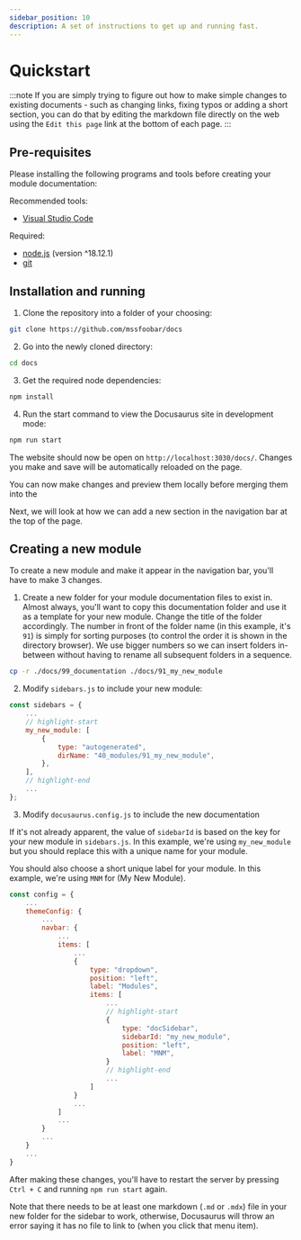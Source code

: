 ```yaml
---
sidebar_position: 10
description: A set of instructions to get up and running fast.
---
```


# Quickstart

:::note
If you are simply trying to figure out how to make simple changes to existing documents - such as changing links,
fixing typos or adding a short section, you can do that by editing the markdown file directly on the web using the
`Edit this page` link at the bottom of each page.
:::

## Pre-requisites

Please installing the following programs and tools before creating your module documentation:

Recommended tools:

-   [Visual Studio Code](https://code.visualstudio.com/download)

Required:

-   [node.js](https://nodejs.org/en/) (version ^18.12.1)
-   [git](https://git-scm.com/downloads)

## Installation and running

1. Clone the repository into a folder of your choosing:

```bash
git clone https://github.com/mssfoobar/docs
```

2. Go into the newly cloned directory:

```bash
cd docs
```

3. Get the required node dependencies:

```bash title="docs >"
npm install
```

4. Run the start command to view the Docusaurus site in development mode:

```bash title="docs >"
npm run start
```

The website should now be open on `http://localhost:3030/docs/`. Changes you make and save will be automatically
reloaded on the page.

You can now make changes and preview them locally before merging them into the

Next, we will look at how we can add a new section in the navigation bar at the top of the page.

## Creating a new module

To create a new module and make it appear in the navigation bar, you'll have to make 3 changes.

1. Create a new folder for your module documentation files to exist in. Almost always, you'll want to copy this
   documentation folder and use it as a template for your new module. Change the title of the folder accordingly. The
   number in front of the folder name (in this example, it's `91`) is simply for sorting purposes (to control the order
   it is shown in the directory browser). We use bigger numbers so we can insert folders in-between without having to
   rename all subsequent folders in a sequence.

```bash title="docs >"
cp -r ./docs/99_documentation ./docs/91_my_new_module
```

2. Modify `sidebars.js` to include your new module:

```js title="sidebars.js"
const sidebars = {
    ...
    // highlight-start
    my_new_module: [
        {
            type: "autogenerated",
            dirName: "40_modules/91_my_new_module",
        },
    ],
    // highlight-end
    ...
};
```

3. Modify `docusaurus.config.js` to include the new documentation

If it's not already apparent, the value of `sidebarId` is based on the key for your new module in `sidebars.js`. In
this example, we're using `my_new_module` but you should replace this with a unique name for your module.

You should also choose a short unique label for your module. In this example, we're using `MNM` for (My New Module).

```js title="docusaurus.config.js"
const config = {
    ...
    themeConfig: {
        ...
        navbar: {
            ...
            items: [
                ...
                {
                    type: "dropdown",
                    position: "left",
                    label: "Modules",
                    items: [
                        ...
                        // highlight-start
                        {
                            type: "docSidebar",
                            sidebarId: "my_new_module",
                            position: "left",
                            label: "MNM",
                        }
                        // highlight-end
                        ...
                    ]
                }
                ...
            ]
            ...
        }
        ...
    }
    ...
}

```

After making these changes, you'll have to restart the server by pressing `Ctrl + C` and running `npm run start` again.

Note that there needs to be at least one markdown (`.md` or `.mdx`) file in your new folder for the sidebar to work,
otherwise, Docusaurus will throw an error saying it has no file to link to (when you click that menu item).
